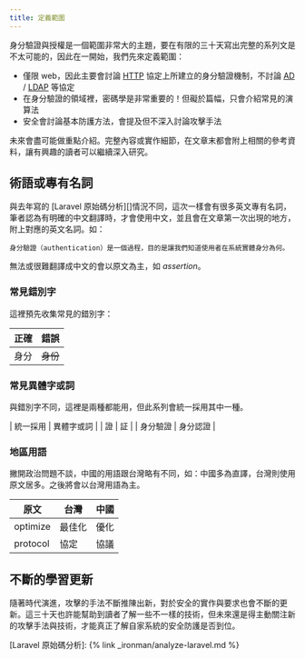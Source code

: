 ```yaml
---
title: 定義範圍
---
```


身分驗證與授權是一個範圍非常大的主題，要在有限的三十天寫出完整的系列文是不太可能的，因此在一開始，我們先來定義範圍：

* 僅限 web，因此主要會討論 [HTTP][] 協定上所建立的身分驗證機制，不討論 [AD][] / [LDAP][] 等協定
* 在身分驗證的領域裡，密碼學是非常重要的！但礙於篇幅，只會介紹常見的演算法
* 安全會討論基本防護方法，會提及但不深入討論攻擊手法

未來會盡可能做重點介紹。完整內容或實作細節，在文章末都會附上相關的參考資料，讓有興趣的讀者可以繼續深入研究。

## 術語或專有名詞

與去年寫的 [Laravel 原始碼分析][]情況不同，這次一樣會有很多英文專有名詞，筆者認為有明確的中文翻譯時，才會使用中文，並且會在文章第一次出現的地方，附上對應的英文名詞。如：

```
身分驗證（authentication）是一個過程，目的是讓我們知道使用者在系統實體身分為何。
```

無法或很難翻譯成中文的會以原文為主，如 *assertion*。

### 常見錯別字

這裡預先收集常見的錯別字：

| 正確 | 錯誤 |
| --- | --- |
| 身分 | ~~身份~~ |

### 常見異體字或詞

與錯別字不同，這裡是兩種都能用，但此系列會統一採用其中一種。

| 統一採用 | 異體字或詞 |
| 證 | 証 |
| 身分驗證 | 身分認證 |

### 地區用語

撇開政治問題不談，中國的用語跟台灣略有不同，如：中國多為直譯，台灣則使用原文居多。之後將會以台灣用語為主。

| 原文 | 台灣 | 中國 |
| --- | --- | --- |
| optimize | 最佳化 | 優化 |
| protocol | 協定 | 協議 |

## 不斷的學習更新

隨著時代演進，攻擊的手法不斷推陳出新，對於安全的實作與要求也會不斷的更新。這三十天也許能幫助到讀者了解一些不一樣的技術，但未來還是得主動關注新的攻擊手法與技術，才能真正了解自家系統的安全防護是否到位。

[HTTP]: https://tools.ietf.org/html/rfc2616
[AD]: https://en.wikipedia.org/wiki/Active_Directory
[LDAP]: https://en.wikipedia.org/wiki/Lightweight_Directory_Access_Protocol

[Laravel 原始碼分析]: {% link _ironman/analyze-laravel.md %}
